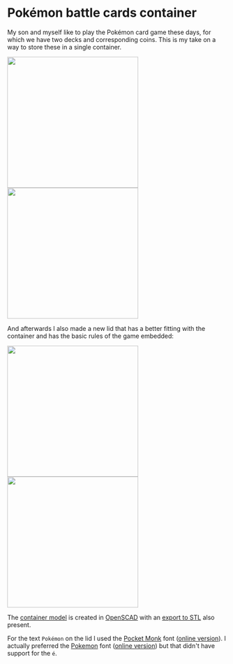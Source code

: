 # Pokémon battle cards container

My son and myself like to play the Pokémon card game these days, for which we have two decks and corresponding coins. This is my take on a way to store these in a single container.

<image src="./container.jpeg" width="300" />
<image src="./container-with-lid.jpeg" width="300" />

And afterwards I also made a new lid that has a better fitting with the container and has the basic rules of the game embedded:

<image src="./lid-v2-front.jpeg" width="300" />
<image src="./lid-v2-back.jpeg" width="300" />

The [container model](./container.scad) is created in [OpenSCAD](https://openscad.org/) with an [export to STL](./container.stl) also present.

For the text `Pokémon` on the lid I used the [Pocket Monk](./pocket-monk.zip) font ([online version](https://www.fontget.com/font/pocket-monk/)). I actually preferred the [Pokemon](./pokemon-1.zip) font ([online version](https://www.fontget.com/font/pokemon-1/)) but that didn't have support for the `é`.
